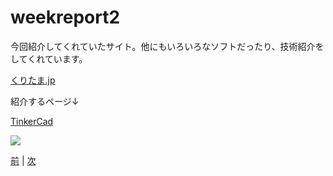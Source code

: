 # weekreport2

今回紹介してくれていたサイト。他にもいろいろなソフトだったり、技術紹介をしてくれています。

[くりたま.jp](https://online.dhw.co.jp/kuritama/free-software-useful-for-creating-3dcg/)

紹介するページ↓

[TinkerCad](https://www.tinkercad.com/#/)

![](https://youtu.be/0lLHwy9VGqc)

[前](https://github.com/175B005/weekreport) | [次](https://github.com/175B005/weekreport3)
